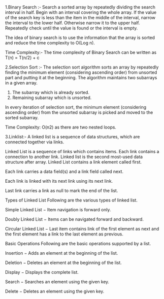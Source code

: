 1.Binary Search :-
Search a sorted array by repeatedly dividing the search interval in half. Begin with an interval covering the whole array. If the value of the search key is less than the item in the middle of the interval, narrow the interval to the lower half. Otherwise narrow it to the upper half. Repeatedly check until the value is found or the interval is empty.

The idea of binary search is to use the information that the array is sorted and reduce the time complexity to O(Log n).

Time Complexity:-
 The time complexity of Binary Search can be written as
 T(n) = T(n/2) + c 


2.Selection Sort :-
The selection sort algorithm sorts an array by repeatedly finding the minimum element (considering ascending order) from unsorted part and putting it at the beginning. The algorithm maintains two subarrays in a given array.

1) The subarray which is already sorted.
2) Remaining subarray which is unsorted.

In every iteration of selection sort, the minimum element (considering ascending order) from the unsorted subarray is picked and moved to the sorted subarray.

Time Complexity: O(n2) as there are two nested loops.



3.Linklist:-
A linked list is a sequence of data structures, which are connected together via links.

Linked List is a sequence of links which contains items. Each link contains a connection to another link. Linked list is the second most-used data structure after array.
Linked List contains a link element called first.

Each link carries a data field(s) and a link field called next.

Each link is linked with its next link using its next link.

Last link carries a link as null to mark the end of the list.

Types of Linked List
Following are the various types of linked list.

Simple Linked List − Item navigation is forward only.

Doubly Linked List − Items can be navigated forward and backward.

Circular Linked List − Last item contains link of the first element as next and the first element has a link to the last element as previous.

Basic Operations
Following are the basic operations supported by a list.

Insertion − Adds an element at the beginning of the list.

Deletion − Deletes an element at the beginning of the list.

Display − Displays the complete list.

Search − Searches an element using the given key.

Delete − Deletes an element using the given key.
